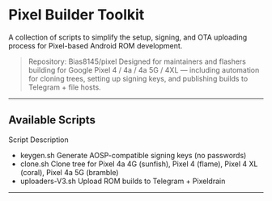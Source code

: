 # Pixel Builder Toolkit

A collection of scripts to simplify the setup, signing, and OTA uploading process for Pixel-based Android ROM development.

> Repository: Bias8145/pixel
Designed for maintainers and flashers building for Google Pixel 4 / 4a / 4a 5G / 4XL — including automation for cloning trees, setting up signing keys, and publishing builds to Telegram + file hosts.

---

## Available Scripts

Script	Description
- keygen.sh	Generate AOSP-compatible signing keys (no passwords)
- clone.sh Clone tree for Pixel 4a 4G (sunfish), Pixel 4 (flame), Pixel 4 XL (coral), Pixel 4a 5G (bramble)
- uploaders-V3.sh	Upload ROM builds to Telegram + Pixeldrain



---
